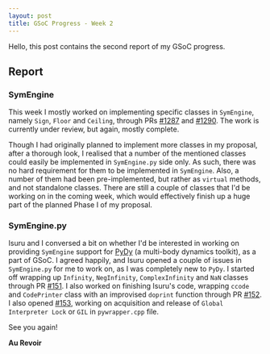 ```yaml
---
layout: post
title: GSoC Progress - Week 2
---
```


Hello, this post contains the second report of my GSoC progress.

## Report

### SymEngine
This week I mostly worked on implementing specific classes in `SymEngine`, namely `Sign`, `Floor` and `Ceiling`, through PRs [#1287](https://github.com/symengine/symengine/pull/1287) and [#1290](https://github.com/symengine/symengine/pull/1290). The work is currently under review, but again, mostly complete.

Though I had originally planned to implement more classes in my proposal, after a thorough look, I realised that a number of the mentioned classes could easily be implemented in `SymEngine.py` side only. As such, there was no hard requirement for them to be implemented in `SymEngine`.
Also, a number of them had been pre-implemented, but rather as `virtual` methods, and not standalone classes. There are still a couple of classes that I'd be working on in the coming week, which would effectively finish up a huge part of the planned Phase I of my proposal.

### SymEngine.py
Isuru and I conversed a bit on whether I'd be interested in working on providing `SymEngine` support for [PyDy](https://github.com/pydy/pydy) (a multi-body dynamics toolkit), as a part of GSoC. I agreed happily, and Isuru opened a couple of issues in `SymEngine.py` for me to work on, as I was completely new to `PyDy`.
I started off wrapping up `Infinity`, `NegInfinity`, `ComplexInfinity` and `NaN` classes through PR [#151](https://github.com/symengine/symengine.py/pull/151). I also worked on finishing Isuru's code, wrapping `ccode` and `CodePrinter` class with an improvised `doprint` function through PR [#152](https://github.com/symengine/symengine.py/pull/152).
I also opened [#153](https://github.com/symengine/symengine.py/pull/153), working on acquisition and release of `Global Interpreter Lock` or `GIL` in `pywrapper.cpp` file.

See you again!

**Au Revoir**
